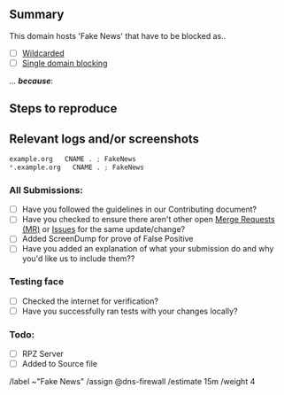 ## Summary

<!-- Summarize the FakeNews  encountered concisely, and keep any 
domains in back ticks `(`)` -->

This domain hosts 'Fake News' that have to be blocked as..

- [ ] [Wildcarded](source/fake-news/wildcard.list)
- [ ] [Single domain blocking](source/fake-news/domains.list)

... ***because***:

## Steps to reproduce

<!-- How one can reproduce the issue - this is very important -->


## Relevant logs and/or screenshots

<!-- Paste any relevant logs - please use code blocks (```) to format 
console output, logs, and code as it's very hard to read otherwise. -->


```python
example.org   CNAME . ; FakeNews 
*.example.org   CNAME . ; FakeNews 
```

### All Submissions:
- [ ] Have you followed the guidelines in our Contributing document?
- [ ] Have you checked to ensure there aren't other open
	[Merge Requests (MR)](../merge_requests) or [Issues](../issues) for
	the same update/change?
- [ ] Added ScreenDump for prove of False Positive
- [ ] Have you added an explanation of what your submission do and why
	you'd like us to include them??

### Testing face
- [ ] Checked the internet for verification?
- [ ] Have you successfully ran tests with your changes locally?

### Todo:
- [ ] RPZ Server
- [ ] Added to Source file

/label ~"Fake News" 
/assign @dns-firewall 
/estimate 15m
/weight 4
